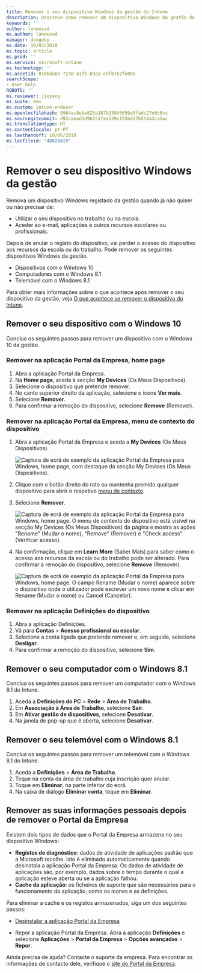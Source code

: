```yaml
---
title: Remover o seu dispositivo Windows da gestão do Intune
description: Descreve como remover um dispositivo Windows da gestão do Intune
keywords: ''
author: lenewsad
ms.author: lanewsad
manager: dougeby
ms.date: 10/03/2018
ms.topic: article
ms.prod: ''
ms.service: microsoft-intune
ms.technology: ''
ms.assetid: 018bda65-7238-41f5-b92a-e5f67b7fe085
searchScope:
- User help
ROBOTS: ''
ms.reviewer: jieyang
ms.suite: ems
ms.custom: intune-enduser
ms.openlocfilehash: 5984ac8ebe825a187b33945699a5fadc27e0c0cc
ms.sourcegitcommit: d92caead1d96151fea529c155bdd7b554a2ca5ac
ms.translationtype: HT
ms.contentlocale: pt-PT
ms.lasthandoff: 10/06/2018
ms.locfileid: "48828419"
---
```

# <a name="remove-your-windows-device-from-management"></a>Remover o seu dispositivo Windows da gestão

Remova um dispositivo Windows registado da gestão quando já não quiser ou não precisar de:  
* Utilizar o seu dispositivo no trabalho ou na escola. 
* Aceder ao e-mail, aplicações e outros recursos escolares ou profissionais.

Depois de anular o registo do dispositivo, vai perder o acesso do dispositivo aos recursos da escola ou do trabalho. Pode remover os seguintes dispositivos Windows da gestão.  
* Dispositivos com o Windows 10 
* Computadores com o Windows 8.1
* Telemóvel com o Windows 8.1
 
Para obter mais informações sobre o que acontece após remover o seu dispositivo da gestão, veja [O que acontece se remover o dispositivo do Intune](what-happens-if-you-unenroll-your-device-from-intune-windows.md).  

## <a name="remove-your-windows-10-device"></a>Remover o seu dispositivo com o Windows 10
Conclua os seguintes passos para remover um dispositivo com o Windows 10 da gestão.

### <a name="remove-in-company-portal-app-home-page"></a>Remover na aplicação Portal da Empresa, **home page**  

1. Abra a aplicação Portal da Empresa.
2. Na **Home page**, aceda à secção **My Devices** (Os Meus Dispositivos).
3. Selecione o dispositivo que pretende remover.
3. No canto superior direito da aplicação, selecione o ícone **Ver mais**.
4. Selecione **Remover**. 
5. Para confirmar a remoção do dispositivo, selecione **Remove** (Remover).  

### <a name="remove-in-company-portal-app-device-context-menu"></a>Remover na aplicação Portal da Empresa, menu de contexto do dispositivo  

1. Abra a aplicação Portal da Empresa e aceda a **My Devices** (Os Meus Dispositivos).

    ![Captura de ecrã de exemplo da aplicação Portal da Empresa para Windows, home page, com destaque da secção My Devices (Os Meus Dispositivos).](./media/1809_CheckAccess_Context_Select_Device.png)

2. Clique com o botão direito do rato ou mantenha premido qualquer dispositivo para abrir o respetivo [menu de contexto](https://docs.microsoft.com//windows/uwp/design/controls-and-patterns/menus).  

3. Selecione **Remover**.  

    ![Captura de ecrã de exemplo da aplicação Portal da Empresa para Windows, home page. O menu de contexto do dispositivo está visível na secção **My Devices** (Os Meus Dispositivos) da página e mostra as ações "Rename" (Mudar o nome), "Remove" (Remover) e "Check access" (Verificar acesso).](./media/1809_DeviceContextMenu_Windows_CP.png)  

5. Na confirmação, clique em **Learn More** (Saber Mais) para saber como o acesso aos recursos da escola ou do trabalho pode ser alterado. Para confirmar a remoção do dispositivo, selecione **Remove** (Remover).   

     ![Captura de ecrã de exemplo da aplicação Portal da Empresa para Windows, home page. O campo Rename (Mudar o nome) aparece sobre o dispositivo onde o utilizador pode escrever um novo nome e clicar em Rename (Mudar o nome) ou Cancel (Cancelar).](./media/1808_RemoveDevice_Popup.png)  


### <a name="remove-in-device-settings-app"></a>Remover na aplicação Definições do dispositivo
1. Abra a aplicação Definições. 
2. Vá para **Contas** > **Acesso profissional ou escolar**.
3. Selecione a conta ligada que pretende remover e, em seguida, selecione **Desligar**.
4. Para confirmar a remoção do dispositivo, selecione **Sim**.

## <a name="remove-your-windows-81-computer"></a>Remover o seu computador com o Windows 8.1
Conclua os seguintes passos para remover um computador com o Windows 8.1 do Intune.

1.  Aceda a **Definições do PC** > **Rede** > **Área de Trabalho**.
2.  Em **Associação à Área de Trabalho**, selecione **Sair**.
3.  Em **Ativar gestão de dispositivos**, selecione **Desativar**.
4.  Na janela de pop-up que é aberta, selecione **Desativar**.

## <a name="remove-your-windows-81-phone"></a>Remover o seu telemóvel com o Windows 8.1
Conclua os seguintes passos para remover um telemóvel com o Windows 8.1 do Intune.

1.  Aceda a **Definições** > **Área de Trabalho**.
2.  Toque na conta da área de trabalho cuja inscrição quer anular.
3.  Toque em **Eliminar**, na parte inferior do ecrã.
4.  Na caixa de diálogo **Eliminar conta**, toque em **Eliminar**.  
## <a name="removing-your-personal-information-after-removing-the-company-portal"></a>Remover as suas informações pessoais depois de remover o Portal da Empresa  

Existem dois tipos de dados que o Portal da Empresa armazena no seu dispositivo Windows:

-   **Registos de diagnóstico**: dados de atividade de aplicações padrão que a Microsoft recolhe. Isto é eliminado automaticamente quando desinstala a aplicação Portal da Empresa. Os dados de atividade de aplicações são, por exemplo, dados sobre o tempo durante o qual a aplicação esteve aberta ou se a aplicação falhou.
-   **Cache da aplicação**: os ficheiros de suporte que são necessários para o funcionamento da aplicação, como os ícones e as definições.

Para eliminar a cache e os registos armazenados, siga um dos seguintes passos:

* [Desinstalar a aplicação Portal da Empresa](https://support.microsoft.com/help/4028003/windows-10-uninstall-apps-and-programs) 

* Repor a aplicação Portal da Empresa. Abra a aplicação **Definições** e selecione **Aplicações** > **Portal da Empresa** > **Opções avançadas** > **Repor**. 

Ainda precisa de ajuda? Contacte o suporte da empresa. Para encontrar as informações de contacto dele, verifique o [site do Portal da Empresa](https://go.microsoft.com/fwlink/?linkid=2010980).
